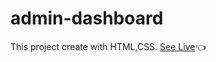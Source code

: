 # admin-dashboard
This project create with HTML,CSS.
[See Live](https://ztanvir.github.io/admin-dashboard/):point_left:
